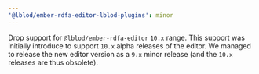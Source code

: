 ```yaml
---
'@lblod/ember-rdfa-editor-lblod-plugins': minor
---
```


Drop support for `@lblod/ember-rdfa-editor` `10.x` range.
This support was initially introduce to support `10.x` alpha releases of the editor.
We managed to release the new editor version as a `9.x` minor release (and the `10.x` releases are thus obsolete).
